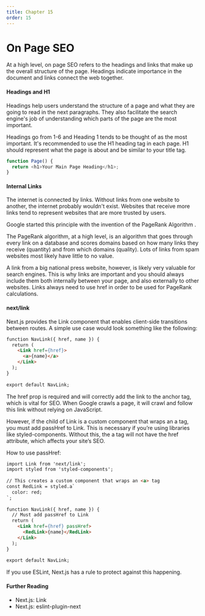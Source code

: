 ```yaml
---
title: Chapter 15
order: 15
---
```


# On Page SEO


At a high level, on page SEO refers to the headings and links that make up the overall structure of the page. Headings indicate importance in the document and links connect the web together.

#### Headings and H1

Headings help users understand the structure of a page and what they are going to read in the next paragraphs. They also facilitate the search engine's job
of understanding which parts of the page are the most important.

Headings go from 1-6 and Heading 1 tends to be thought of as the most important. It's recommended to use the H1 heading tag in each page. H1 should represent what the page is about and be similar to your title tag.

```javascript
function Page() {
  return <h1>Your Main Page Heading</h1>;
}
```

#### Internal Links

The internet is connected by links. Without links from one website to another, the internet probably wouldn't exist. Websites that receive more links tend to
represent websites that are more trusted by users.

Google started this principle with the invention of the PageRank Algorithm
.

The PageRank algorithm, at a high level, is an algorithm that goes through every link on a database and scores domains based on how many links they
receive (quantity) and from which domains (quality). Lots of links from spam websites most likely have little to no value.

A link from a big national press website, however, is likely very valuable for search engines. This is why links are important and you should always include them both internally between your page, and also externally to other websites. Links always need to use href in order to be used for PageRank calculations.

#### next/link

Next.js provides the Link component that enables client-side transitions between routes. A simple use case would look something like the following:

```html
function NavLink({ href, name }) {
  return (
    <Link href={href}>
      <a>{name}</a>
    </Link>
  );
}
 
export default NavLink;
```

The href prop is required and will correctly add the link to the anchor tag, which is vital for SEO. When Google crawls a page, it will crawl
and follow this link without relying on JavaScript.

However, if the child of Link is a custom component that wraps an a tag, you must add passHref to Link. This is necessary if you’re using libraries like styled-components. Without this, the a tag will not have the href attribute, which affects your site’s SEO.

How to use passHref:

```html
import Link from 'next/link';
import styled from 'styled-components';
 
// This creates a custom component that wraps an <a> tag
const RedLink = styled.a`
  color: red;
`;
 
function NavLink({ href, name }) {
  // Must add passHref to Link
  return (
    <Link href={href} passHref>
      <RedLink>{name}</RedLink>
    </Link>
  );
}
 
export default NavLink;
```

If you use ESLint, Next.js has a rule to protect against this happening.

#### Further Reading

- Next.js: Link
- Next.js: eslint-plugin-next
